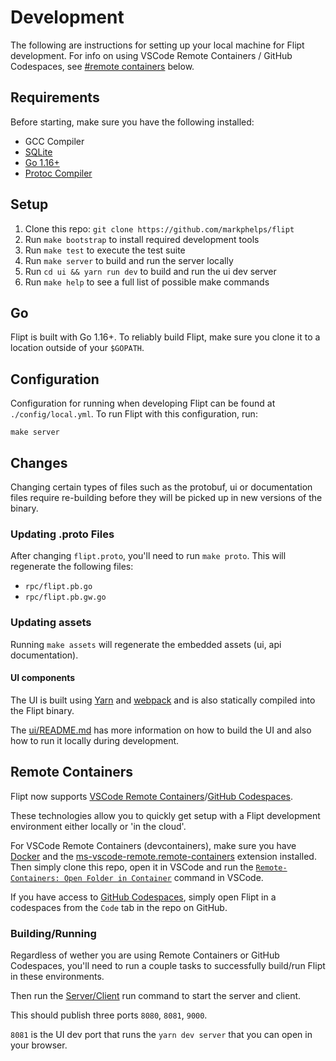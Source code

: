 # Development

The following are instructions for setting up your local machine for Flipt development. For info on using VSCode Remote Containers / GitHub Codespaces, see [#remote containers](#remote-containers) below.

## Requirements

Before starting, make sure you have the following installed:

- GCC Compiler
- [SQLite](https://sqlite.org/index.html)
- [Go 1.16+](https://golang.org/doc/install)
- [Protoc Compiler](https://github.com/protocolbuffers/protobuf)

## Setup

1. Clone this repo: `git clone https://github.com/markphelps/flipt`
1. Run `make bootstrap` to install required development tools
1. Run `make test` to execute the test suite
1. Run `make server` to build and run the server locally
1. Run `cd ui && yarn run dev` to build and run the ui dev server
1. Run `make help` to see a full list of possible make commands

## Go

Flipt is built with Go 1.16+. To reliably build Flipt, make sure you clone it to a location outside of your `$GOPATH`.

## Configuration

Configuration for running when developing Flipt can be found at `./config/local.yml`. To run Flipt with this configuration, run:

```shell
make server
```

## Changes

Changing certain types of files such as the protobuf, ui or documentation files require re-building before they will be picked up in new versions of the binary.

### Updating .proto Files

After changing `flipt.proto`, you'll need to run `make proto`. This will regenerate the following files:

- `rpc/flipt.pb.go`
- `rpc/flipt.pb.gw.go`

### Updating assets

Running `make assets` will regenerate the embedded assets (ui, api documentation).

#### UI components

The UI is built using [Yarn](https://yarnpkg.com/en/) and [webpack](https://webpack.js.org/) and is also statically compiled into the Flipt binary.

The [ui/README.md](https://github.com/markphelps/flipt/tree/master/ui/README.md) has more information on how to build the UI and also how to run it locally during development.

## Remote Containers

Flipt now supports [VSCode Remote Containers](https://github.com/Microsoft/vscode-dev-containers)/[GitHub Codespaces](https://github.com/features/codespaces).

These technologies allow you to quickly get setup with a Flipt development environment either locally or 'in the cloud'.

For VSCode Remote Containers (devcontainers), make sure you have [Docker](https://www.docker.com/get-started) and the [ms-vscode-remote.remote-containers](https://marketplace.visualstudio.com/items?itemName=ms-vscode-remote.remote-containers) extension installed. Then simply clone this repo, open it in VSCode and run the [`Remote-Containers: Open Folder in Container`](https://code.visualstudio.com/docs/remote/containers#_quick-start-open-an-existing-folder-in-a-container) command in VSCode.

If you have access to [GitHub Codespaces](https://github.com/features/codespaces), simply open Flipt in a codespaces from the `Code` tab in the repo on GitHub.

### Building/Running

Regardless of wether you are using Remote Containers or GitHub Codespaces, you'll need to run a couple tasks to successfully build/run Flipt in these environments.

Then run the [Server/Client](.vscode/launch.json) run command to start the server and client.

This should publish three ports `8080`, `8081`, `9000`. 

`8081` is the UI dev port that runs the `yarn dev server` that you can open in your browser.
